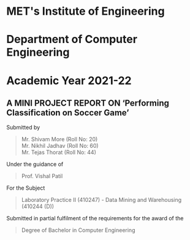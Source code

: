 # MET's Institute of Engineering
# Department of Computer Engineering
# Academic Year 2021-22

## A MINI PROJECT REPORT ON ‘Performing Classification on Soccer Game’

Submitted by
> Mr. Shivam More (Roll No: 20)<br>
> Mr. Nikhil Jadhav (Roll No: 60)<br>
> Mr. Tejas Thorat (Roll No: 44)

Under the guidance of
> Prof. Vishal Patil

For the Subject
> Laboratory Practice II (410247) -
> Data Mining and Warehousing (410244 (D))

Submitted in partial fulfilment of the requirements for the award of the 
>Degree of Bachelor in Computer Engineering
